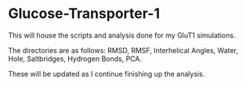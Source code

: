 # Glucose-Transporter-1
This will house the scripts and analysis done for my GluT1 simulations.

The directories are as follows: RMSD, RMSF, Interhelical Angles, Water, Hole, Saltbridges, Hydrogen Bonds, PCA.

These will be updated as I continue finishing up the analysis.

